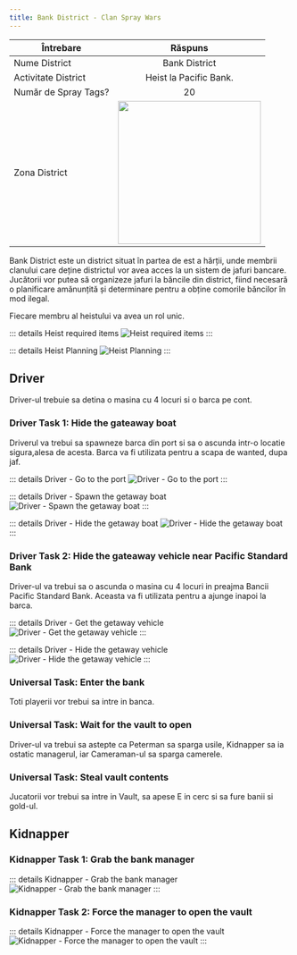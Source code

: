 ```yaml
---
title: Bank District - Clan Spray Wars
---
```


| Întrebare   | Răspuns |
| ----------- | :-----------: |
| Nume District | Bank District |
| Activitate District | Heist la Pacific Bank. |
| Număr de Spray Tags? | 20 |
| Zona District | <Image src="/assets/images/clans/spray-wars/districts/bank.png" width="256" label="Estul hărții" /> |

Bank District este un district situat în partea de est a hărții, unde membrii clanului care deține districtul vor avea acces la un sistem de jafuri bancare. Jucătorii vor putea să organizeze jafuri la băncile din district, fiind necesară o planificare amănunțită și determinare pentru a obține comorile băncilor în mod ilegal.

Fiecare membru al heistului va avea un rol unic.

::: details Heist required items
   <Image src="/assets/images/clans/spray-wars/districts/bank/heist-required-items.gif" alt="Heist required items" />
:::

::: details Heist Planning
   <Image src="/assets/images/clans/spray-wars/districts/bank/heist-planning.gif" alt="Heist Planning" />
:::

## Driver

Driver-ul trebuie sa detina o masina cu 4 locuri si o barca pe cont.

### Driver Task 1: Hide the gateaway boat

Driverul va trebui sa spawneze barca din port si sa o ascunda intr-o locatie sigura,alesa de acesta. Barca va fi utilizata pentru a scapa de wanted, dupa jaf.

::: details Driver - Go to the port
   <Image src="/assets/images/clans/spray-wars/districts/bank/Driver-Go-to-the-port.gif" alt="Driver - Go to the port" />
:::

::: details Driver - Spawn the getaway boat
   <Image src="/assets/images/clans/spray-wars/districts/bank/Driver-Spawn-the-getaway-boat.gif" alt="Driver - Spawn the getaway boat" />
:::

::: details Driver - Hide the getaway boat
   <Image src="/assets/images/clans/spray-wars/districts/bank/Driver-Hide-the-getaway-boat.gif" alt="Driver - Hide the getaway boat" />
:::

### Driver Task 2: Hide the gateaway vehicle near Pacific Standard Bank

Driver-ul va trebui sa o ascunda o masina cu 4 locuri in preajma Bancii Pacific Standard Bank. Aceasta va fi utilizata pentru a ajunge inapoi la barca. 

::: details Driver - Get the getaway vehicle
   <Image src="/assets/images/clans/spray-wars/districts/bank/Driver-Get-the-getaway-vehicle.gif" alt="Driver - Get the getaway vehicle" />
:::

::: details Driver - Hide the getaway vehicle
   <Image src="/assets/images/clans/spray-wars/districts/bank/Driver-Hide-the-getaway-vehicle.gif" alt="Driver - Hide the getaway vehicle" />
:::

### Universal Task: Enter the bank

Toti playerii vor trebui sa intre in banca.

### Universal Task: Wait for the vault to open

Driver-ul va trebui sa astepte ca Peterman sa sparga usile, Kidnapper sa ia ostatic managerul, iar Cameraman-ul sa sparga camerele.

### Universal Task: Steal vault contents

Jucatorii vor trebui sa intre in Vault, sa apese E in cerc si sa fure banii si gold-ul.

## Kidnapper

### Kidnapper Task 1: Grab the bank manager

::: details Kidnapper - Grab the bank manager
   <Image src="/assets/images/clans/spray-wars/districts/bank/Kidnapper-Grab-the-bank-manager.gif" alt="Kidnapper - Grab the bank manager" />
:::

### Kidnapper Task 2: Force the manager to open the vault

::: details Kidnapper - Force the manager to open the vault
   <Image src="/assets/images/clans/spray-wars/districts/bank/Kidnapper-Force-the-manager-to-open-the-vault.gif" alt="Kidnapper - Force the manager to open the vault" />
:::

